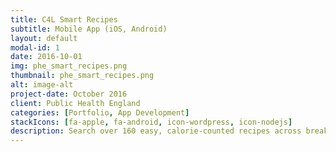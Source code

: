 ```yaml
---
title: C4L Smart Recipes
subtitle: Mobile App (iOS, Android)
layout: default
modal-id: 1
date: 2016-10-01
img: phe_smart_recipes.png
thumbnail: phe_smart_recipes.png
alt: image-alt
project-date: October 2016
client: Public Health England
categories: [Portfolio, App Development]
stackIcons: [fa-apple, fa-android, icon-wordpress, icon-nodejs]
description: Search over 160 easy, calorie-counted recipes across breakfast, lunch, evening meals, puds and snacks
---
```

